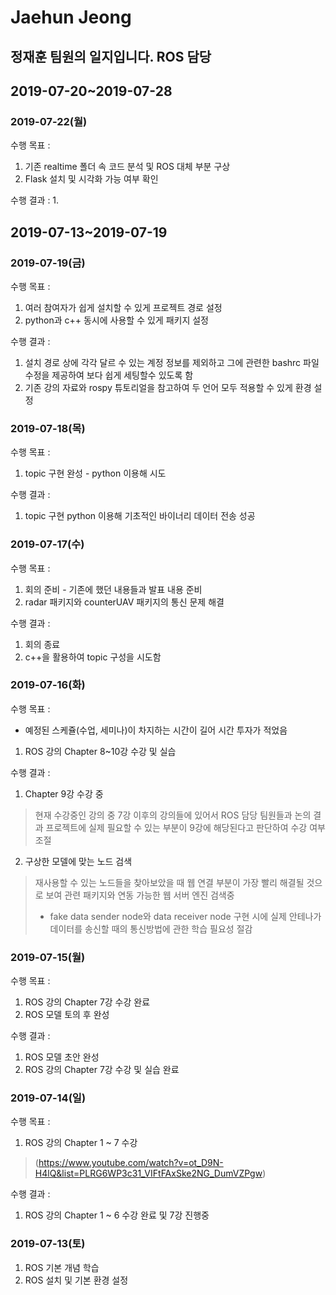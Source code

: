 Jaehun Jeong
============

정재훈 팀원의 일지입니다. ROS 담당
--------------------
## 2019-07-20~2019-07-28
### 2019-07-22(월)

수행 목표 :
1. 기존 realtime 폴더 속 코드 분석 및 ROS 대체 부분 구상
2. Flask 설치 및 시각화 가능 여부 확인
   
수행 결과 :
1.

## 2019-07-13~2019-07-19
### 2019-07-19(금)

수행 목표 :
1. 여러 참여자가 쉽게 설치할 수 있게 프로젝트 경로 설정
2. python과 c++ 동시에 사용할 수 있게 패키지 설정
   
수행 결과 :
1. 설치 경로 상에 각각 달르 수 있는 계정 정보를 제외하고 그에 관련한 bashrc 파일 수정을 제공하여 보다 쉽게 세팅할수 있도록 함
2. 기존 강의 자료와 rospy 튜토리얼을 참고하여 두 언어 모두 적용할 수 있게 환경 설정

### 2019-07-18(목)
수행 목표 :
1. topic 구현 완성 - python 이용해 시도
   
수행 결과 :
1. topic 구현 python 이용해 기초적인 바이너리 데이터 전송 성공
   
### 2019-07-17(수)
수행 목표 :
1. 회의 준비 - 기존에 했던 내용들과 발표 내용 준비
2. radar 패키지와 counterUAV 패키지의 통신 문제 해결

수행 결과 :
1. 회의 종료 
2. c++을 활용하여 topic 구성을 시도함
   


### 2019-07-16(화)
수행 목표 :
- 예정된 스케쥴(수업, 세미나)이 차지하는 시간이 길어 시간 투자가 적었음
1. ROS 강의 Chapter 8~10강 수강 및 실습


수행 결과 :
1. Chapter 9강 수강 중
> 현재 수강중인 강의 중 7강 이후의 강의들에 있어서 ROS 담당 팀원들과 논의 결과 프로젝트에 실제 필요할 수 있는 부분이 9강에 해당된다고 판단하여 수강 여부 조절
2. 구상한 모델에 맞는 노드 검색
> 재사용할 수 있는 노드들을 찾아보았을 때 웹 연결 부분이 가장 빨리 해결될 것으로 보여 관련 패키지와 연동 가능한 웹 서버 엔진 검색중
>- fake data sender node와 data receiver node 구현 시에 실제 안테나가 데이터를 송신할 때의 통신방법에 관한 학습 필요성 절감



### 2019-07-15(월)
수행 목표 :
1. ROS 강의 Chapter 7강 수강 완료
2. ROS 모델 토의 후 완성

수행 결과 :
1. ROS 모델 초안 완성
2. ROS 강의 Chapter 7강 수강 및 실습 완료

### 2019-07-14(일)
수행 목표 :
1. ROS 강의 Chapter 1 ~ 7 수강
> (https://www.youtube.com/watch?v=ot_D9N-H4lQ&list=PLRG6WP3c31_VIFtFAxSke2NG_DumVZPgw)

수행 결과 : 
1. ROS 강의 Chapter 1 ~ 6 수강 완료 및 7강 진행중


### 2019-07-13(토)
1. ROS 기본 개념 학습
2. ROS 설치 및 기본 환경 설정


